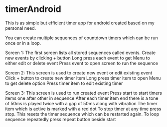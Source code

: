 # timerAndroid
This is as simple but efficient timer app for android created based on my personal need.

You can create multiple sequences of countdown timers which can be run once or in a loop.

Screen 1:
The first screen lists all stored sequences called events.
Create new events by clicking + button
Long press each event to get Menu to either edit or delete event
Press event to open screen to run the sequence
 
 Screen 2:
  This screen is used to create new event or edit existing event
  Click + button to create new timer item
  Long press timer item to open Menu to get delete option
  Press timer item to edit existing timer
  
 Screen 3:
  This screen is used to run created event
  Press start to start timers items one after other in sequence
  After each timer item end there is a tone of 50ms is played twice with a gap of 50ms along with vibration
  The timer item which is active is marked with a red dot
  To stop timer at any time press stop. This resets the timer sequence which can be restarted again.
  To loop sequence repeatedly press repeat button beside start
